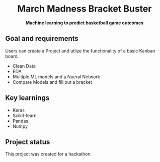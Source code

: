 <h1 align="center">March Madness Bracket Buster</h1>
<p align="center"><strong>Machine learning to predict basketball game outcomes</strong>
<br/>
<h2>Goal and requirements</h2>
Users can create a Project and utlize the functionality of a basic Kanban board.

- Clean Data
- EDA
- Multiple ML models and a Nueral Network
- Compare Models and fill out a bracket

<h2>Key learnings</h2>

- Keras
- Scikit-learn
- Pandas
- Numpy

<h2>Project status</h2>
This project was created for a hackathon.
